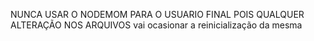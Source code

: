 NUNCA USAR O NODEMOM PARA O USUARIO FINAL POIS QUALQUER ALTERAÇÃO NOS ARQUIVOS vai ocasionar a reinicialização da mesma